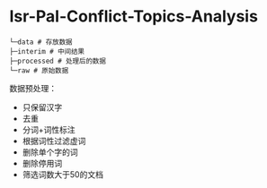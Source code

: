 # Isr-Pal-Conflict-Topics-Analysis

```angular2html
└─data # 存放数据
├─interim # 中间结果
├─processed # 处理后的数据
└─raw # 原始数据
```

数据预处理：

- 只保留汉字
- 去重
- 分词+词性标注
- 根据词性过滤虚词
- 删除单个字的词
- 删除停用词
- 筛选词数大于50的文档



